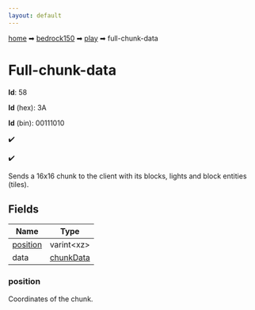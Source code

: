 ```yaml
---
layout: default
---
```


[home](/) ➡ [bedrock150](/protocol/bedrock150) ➡ [play](/protocol/bedrock150/play) ➡ full-chunk-data

# Full-chunk-data

**Id**: 58

**Id** (hex): 3A

**Id** (bin): 00111010

✔️

✔️

Sends a 16x16 chunk to the client with its blocks, lights and block entities (tiles).

## Fields

Name | Type
---|---
[position](#position) | varint&lt;xz&gt;
data | [chunkData](/protocol/bedrock150/types/chunk-data)

### position

Coordinates of the chunk.

